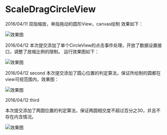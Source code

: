 ﻿# ScaleDragCircleView
2016/04/11
双指缩放，单指拖动的圆形View，canvas绘制
效果如下：


![效果图](https://github.com/tuozhaobing/ScaleDragCircleView/blob/master/demolarge.gif) 


2016/04/12
本次提交添加了单个CircleView的点击事件处理，开放了数据设置接口，调整了放缩比例的限制。
运行效果图如下：


![效果图](https://github.com/tuozhaobing/ScaleDragCircleView/blob/master/listenerDemo.gif) 


2016/04/12 second
本次提交添加了圆心位置的判定算法，保证所绘制的圆都在view可视范围内，效果图：


![效果图](https://github.com/tuozhaobing/ScaleDragCircleView/blob/master/circlelimited.png)

2016/04/12 third

本次提交添加了两圆位置的判定算法，保证两圆相交度不超过百分之30，并且不存在内含情况。

![效果图](https://github.com/tuozhaobing/ScaleDragCircleView/blob/master/circlerealeasedemo.gif)